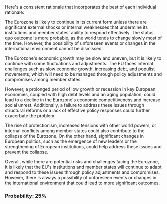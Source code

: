 Here's a consistent rationale that incorporates the best of each individual rationale:

The Eurozone is likely to continue in its current form unless there are significant external shocks or internal weaknesses that undermine its institutions and member states' ability to respond effectively. The status quo outcome is more probable, as the world tends to change slowly most of the time. However, the possibility of unforeseen events or changes in the international environment cannot be dismissed.

The Eurozone's economic growth may be slow and uneven, but it is likely to continue with some fluctuations and adjustments. The EU faces internal challenges such as slow economic growth, increasing debt, and populist movements, which will need to be managed through policy adjustments and compromises among member states.

However, a prolonged period of low growth or recession in key European economies, coupled with high debt levels and an aging population, could lead to a decline in the Eurozone's economic competitiveness and increase social unrest. Additionally, a failure to address these issues through structural reforms or a lack of effective policy responses could further exacerbate the problem.

The rise of protectionism, increased tensions with other world powers, or internal conflicts among member states could also contribute to the collapse of the Eurozone. On the other hand, significant changes in European politics, such as the emergence of new leaders or the strengthening of European institutions, could help address these issues and prevent the collapse.

Overall, while there are potential risks and challenges facing the Eurozone, it is likely that the EU's institutions and member states will continue to adapt and respond to these issues through policy adjustments and compromises. However, there is always a possibility of unforeseen events or changes in the international environment that could lead to more significant outcomes.

### Probability: 25%